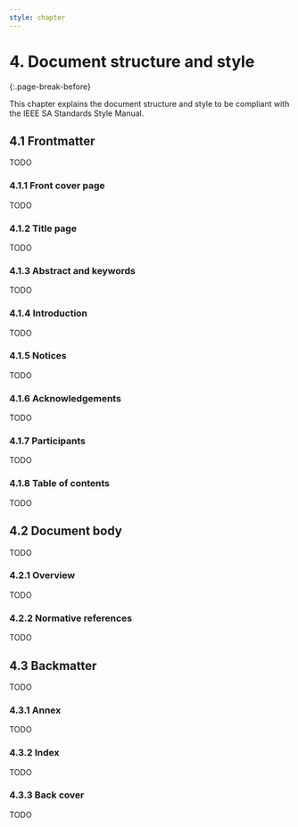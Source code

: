 ```yaml
---
style: chapter
---
```


# 4. Document structure and style 
{:.page-break-before}

This chapter explains the document structure and style to be compliant with the IEEE SA Standards Style Manual.

## 4.1 Frontmatter

TODO

### 4.1.1 Front cover page

TODO

### 4.1.2 Title page

TODO

### 4.1.3 Abstract and keywords

TODO

### 4.1.4 Introduction

TODO

### 4.1.5 Notices

TODO

### 4.1.6 Acknowledgements

TODO

### 4.1.7 Participants

TODO

### 4.1.8 Table of contents

TODO

## 4.2 Document body

TODO

### 4.2.1 Overview

TODO

### 4.2.2 Normative references

TODO

## 4.3 Backmatter

TODO

### 4.3.1 Annex

TODO

### 4.3.2 Index

TODO

### 4.3.3 Back cover

TODO






